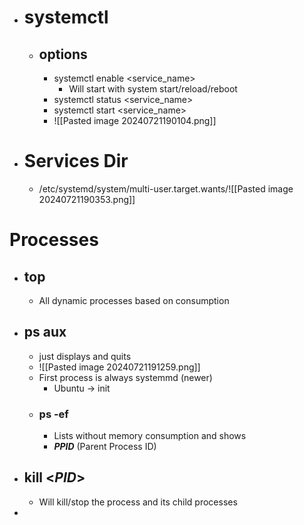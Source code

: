 - # systemctl
	- ## options 
		- systemctl enable <service_name>
			- Will start with system start/reload/reboot
		- systemctl status <service_name>
		- systemctl start <service_name>
		- ![[Pasted image 20240721190104.png]]
- # Services Dir
	- /etc/systemd/system/multi-user.target.wants/![[Pasted image 20240721190353.png]]

# Processes
- ## top
	- All dynamic processes based on consumption
- ## ps aux
	- just displays and quits
	- ![[Pasted image 20240721191259.png]]
	- First process is always systemmd (newer)
		- Ubuntu -> init
	- ### ps -ef
		- Lists without memory consumption and shows
		- _**PPID**_ (Parent Process ID)
- ## kill <_PID_> 
	- Will kill/stop the process and its child processes
- 